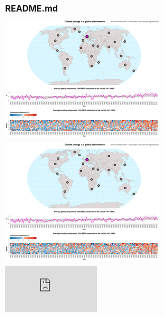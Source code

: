 # README.md

[![Dashboard for Germany][image]][hyperlink]

  [hyperlink]: https://lassescheele.github.io/altair-climate-change/countries_centroids_tavg_1850-2013_ref1961-1990.html
  [image]: https://github.com/lassescheele/altair-climate-change/blob/master/plots/countries_centroids_tavg_1850-2013_ref1961-1990.png (tooltip)

![Dashboard for Germany](https://github.com/lassescheele/altair-climate-change/blob/master/plots/countries_centroids_tavg_1850-2013_ref1961-1990.png)

![Dashboard for Germany](https://lassescheele.github.io/altair-climate-change/countries_centroids_tavg_1850-2013_ref1961-1990.html)
